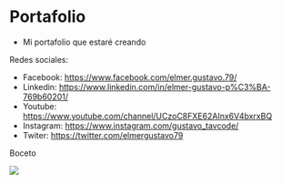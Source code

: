 #  Portafolio

- Mi portafolio que estaré creando

Redes sociales:
- Facebook: https://www.facebook.com/elmer.gustavo.79/
- Linkedin: https://www.linkedin.com/in/elmer-gustavo-p%C3%BA-769b60201/
- Youtube: https://www.youtube.com/channel/UCzoC8FXE62AInx6V4bxrxBQ
- Instagram: https://www.instagram.com/gustavo_tavcode/
- Twiter: https://twitter.com/elmergustavo79

Boceto

![](https://github.com/elmergustavo/Curso-FalconMaster/blob/master/Adobe%20xd/Web%201920%20%E2%80%93%201.png)
